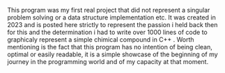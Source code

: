 This program was my first real project that did not represent a singular problem solving or a data structure implementation etc. It was created in 2023 and is posted here strictly to represent the passion i held back then for this and the determination i had to write over 1000 lines of code to graphicaly represent a simple chimical compound in C++ .
Worth mentioning is the fact that this program has no intention of being clean, optimal or easily readable, it is a simple showcase of the beginning of my journey in the programming world and of my capacity at that moment.
